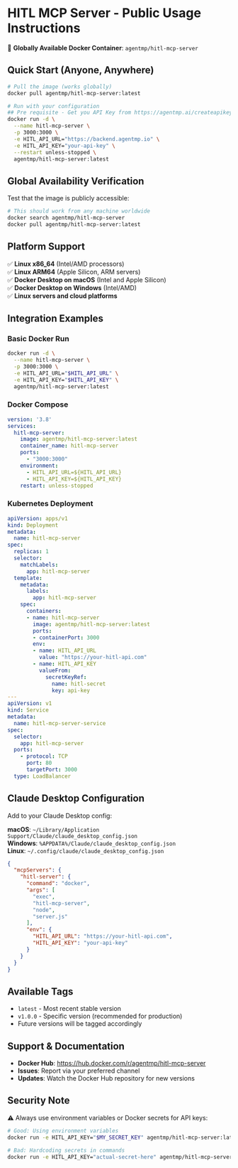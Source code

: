 # HITL MCP Server - Public Usage Instructions

🚀 **Globally Available Docker Container**: `agentmp/hitl-mcp-server`

## Quick Start (Anyone, Anywhere)

```bash
# Pull the image (works globally)
docker pull agentmp/hitl-mcp-server:latest

# Run with your configuration
## Pre requisite - Get you API Key from https://agentmp.ai/createapikey
docker run -d \
  --name hitl-mcp-server \
  -p 3000:3000 \
  -e HITL_API_URL="https://backend.agentmp.io" \
  -e HITL_API_KEY="your-api-key" \
  --restart unless-stopped \
  agentmp/hitl-mcp-server:latest
```

## Global Availability Verification

Test that the image is publicly accessible:

```bash
# This should work from any machine worldwide
docker search agentmp/hitl-mcp-server
docker pull agentmp/hitl-mcp-server:latest
```

## Platform Support

✅ **Linux x86_64** (Intel/AMD processors)  
✅ **Linux ARM64** (Apple Silicon, ARM servers)  
✅ **Docker Desktop on macOS** (Intel and Apple Silicon)  
✅ **Docker Desktop on Windows** (Intel/AMD)  
✅ **Linux servers and cloud platforms**

## Integration Examples

### Basic Docker Run
```bash
docker run -d \
  --name hitl-mcp-server \
  -p 3000:3000 \
  -e HITL_API_URL="$HITL_API_URL" \
  -e HITL_API_KEY="$HITL_API_KEY" \
  agentmp/hitl-mcp-server:latest
```

### Docker Compose
```yaml
version: '3.8'
services:
  hitl-mcp-server:
    image: agentmp/hitl-mcp-server:latest
    container_name: hitl-mcp-server
    ports:
      - "3000:3000"
    environment:
      - HITL_API_URL=${HITL_API_URL}
      - HITL_API_KEY=${HITL_API_KEY}
    restart: unless-stopped
```

### Kubernetes Deployment
```yaml
apiVersion: apps/v1
kind: Deployment
metadata:
  name: hitl-mcp-server
spec:
  replicas: 1
  selector:
    matchLabels:
      app: hitl-mcp-server
  template:
    metadata:
      labels:
        app: hitl-mcp-server
    spec:
      containers:
      - name: hitl-mcp-server
        image: agentmp/hitl-mcp-server:latest
        ports:
        - containerPort: 3000
        env:
        - name: HITL_API_URL
          value: "https://your-hitl-api.com"
        - name: HITL_API_KEY
          valueFrom:
            secretKeyRef:
              name: hitl-secret
              key: api-key
---
apiVersion: v1
kind: Service
metadata:
  name: hitl-mcp-server-service
spec:
  selector:
    app: hitl-mcp-server
  ports:
    - protocol: TCP
      port: 80
      targetPort: 3000
  type: LoadBalancer
```

## Claude Desktop Configuration

Add to your Claude Desktop config:

**macOS**: `~/Library/Application Support/Claude/claude_desktop_config.json`  
**Windows**: `%APPDATA%/Claude/claude_desktop_config.json`  
**Linux**: `~/.config/claude/claude_desktop_config.json`

```json
{
  "mcpServers": {
    "hitl-server": {
      "command": "docker",
      "args": [
        "exec",
        "hitl-mcp-server",
        "node",
        "server.js"
      ],
      "env": {
        "HITL_API_URL": "https://your-hitl-api.com",
        "HITL_API_KEY": "your-api-key"
      }
    }
  }
}
```

## Available Tags

- `latest` - Most recent stable version
- `v1.0.0` - Specific version (recommended for production)
- Future versions will be tagged accordingly

## Support & Documentation

- **Docker Hub**: https://hub.docker.com/r/agentmp/hitl-mcp-server
- **Issues**: Report via your preferred channel
- **Updates**: Watch the Docker Hub repository for new versions

## Security Note

⚠️ Always use environment variables or Docker secrets for API keys:
```bash
# Good: Using environment variables
docker run -e HITL_API_KEY="$MY_SECRET_KEY" agentmp/hitl-mcp-server:latest

# Bad: Hardcoding secrets in commands
docker run -e HITL_API_KEY="actual-secret-here" agentmp/hitl-mcp-server:latest
```
